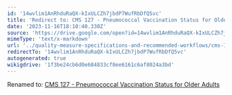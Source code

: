 ```yaml
---
id: '14wvlim1AnRhduRaQX-kIxULCZh7jbdP7WufRbDfQ5vc'
title: 'Redirect to: CMS 127 - Pneumococcal Vaccination Status for Older Adults'
date: '2023-11-16T18:10:40.330Z'
source: 'https://drive.google.com/open?id=14wvlim1AnRhduRaQX-kIxULCZh7jbdP7WufRbDfQ5vc'
mimeType: 'text/x-markdown'
url: '../quality-measure-specifications-and-recommended-workflows/cms-127-pneumococcal-vaccination-status-for-older-adults.md'
redirectTo: '14wvlim1AnRhduRaQX-kIxULCZh7jbdP7WufRbDfQ5vc'
autogenerated: true
wikigdrive: '1f3be24cb6d0e684833cf8ee6161c6af8024a3bd'
---
```

Renamed to: [CMS 127 - Pneumococcal Vaccination Status for Older Adults](../quality-measure-specifications-and-recommended-workflows/cms-127-pneumococcal-vaccination-status-for-older-adults.md)
